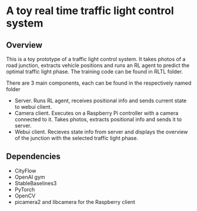 # A toy real time traffic light control system

## Overview

This is a toy prototype of a traffic light control system. It takes photos
of a road junction, extracts vehicle positions and runs an RL agent
to predict the optimal traffic light phase. The training code can be 
found in RLTL folder.


There are 3 main components, each can be found in the respectively named folder
- Server. Runs RL agent, receives positional info and sends current 
state to webui client.
- Camera client. Executes on a Raspberry Pi controller with a camera connected 
to it. Takes photos, extracts positional info and sends it to server.
- Webui client. Recieves state info from server and displays the overview of the 
junction with the selected traffic light phase.


## Dependencies
- CityFlow
- OpenAI gym
- StableBaselines3 
- PyTorch
- OpenCV
- picamera2 and libcamera for the Raspberry client

